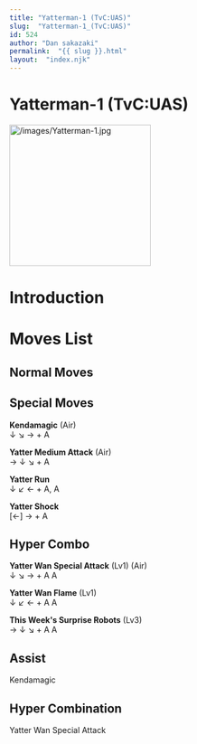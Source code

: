 ```yaml
---
title: "Yatterman-1 (TvC:UAS)"
slug:  "Yatterman-1_(TvC:UAS)"
id: 524
author: "Dan sakazaki"
permalink:  "{{ slug }}.html"
layout:  "index.njk"
---
```


# Yatterman-1 (TvC:UAS)

<img src="/images/Yatterman-1.jpg" title="/images/Yatterman-1.jpg"
width="250" alt="/images/Yatterman-1.jpg" />  

# Introduction

# Moves List

## Normal Moves

## Special Moves

**Kendamagic** (Air)  
↓ ↘ → + A

**Yatter Medium Attack** (Air)  
→ ↓ ↘ + A

**Yatter Run**  
↓ ↙ ← + A, A

**Yatter Shock**  
\[←\] → + A

## Hyper Combo

**Yatter Wan Special Attack** (Lv1) (Air)  
↓ ↘ → + A A

**Yatter Wan Flame** (Lv1)  
↓ ↙ ← + A A

**This Week's Surprise Robots** (Lv3)  
→ ↓ ↘ + A A

## Assist

Kendamagic

## Hyper Combination

Yatter Wan Special Attack
